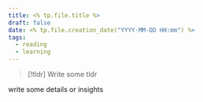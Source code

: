 ```yaml
---
title: <% tp.file.title %>
draft: false
date: <% tp.file.creation_date("YYYY-MM-DD HH:mm") %>
tags:
  - reading
  - learning
---
```


> [!tldr]
> Write some tldr

write some details or insights